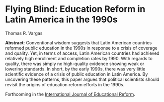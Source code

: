# Flying Blind: Education Reform in Latin America in the 1990s

Thomas R. Vargas

**Abstract**: Conventional wisdom suggests that Latin American countries reformed public education in the 1990s in response to a crisis of coverage and quality.  Yet, in terms of access, Latin American countries had achieved relatively high enrollment and completion rates by 1990.  With regards to quality, there was simply no high-quality evidence showing weak or lowering standards. In short, by the early 1990s, there was very little scientific evidence of a crisis of public education in Latin America. By uncovering these patterns, this paper argues that political scientists should revisit the origins of education reform efforts in the 1990s.

Forthcoming in the [International Journal of Educational Reform](https://journals.sagepub.com/home/ref).
